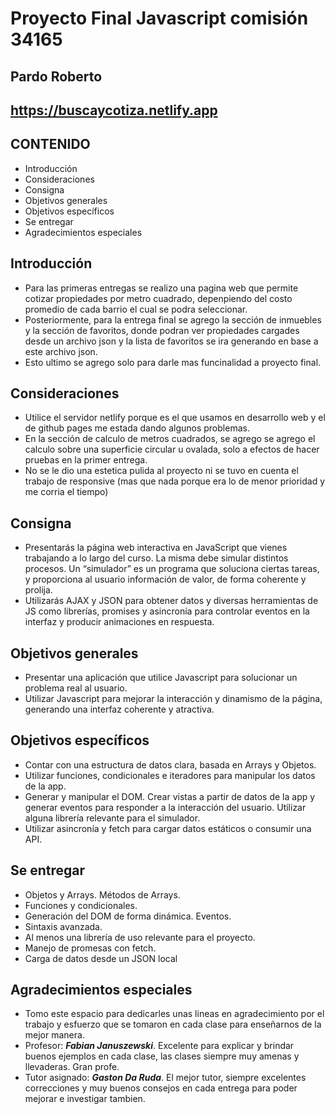 # Proyecto Final Javascript comisión 34165

## Pardo Roberto

## https://buscaycotiza.netlify.app

## CONTENIDO
   
* Introducción
* Consideraciones
* Consigna
* Objetivos generales
* Objetivos específicos
* Se entregar
* Agradecimientos especiales


## Introducción

* Para las primeras entregas se realizo una pagina web que permite cotizar propiedades por metro cuadrado, depenpiendo del costo promedio de cada barrio el cual se podra seleccionar. 
* Posteriormente, para la entrega final se agrego la sección de inmuebles y la sección de favoritos, donde podran ver propiedades cargades desde un archivo json y la lista de favoritos se ira generando en base a este archivo json. 
* Esto ultimo se agrego solo para darle mas funcinalidad a proyecto final.


## Consideraciones

* Utilice el servidor netlify porque es el que usamos en desarrollo web y el de github pages me estada dando algunos problemas.
* En la sección de calculo de metros cuadrados, se agrego se agrego el calculo sobre una superficie circular u ovalada, solo a efectos de hacer pruebas en la primer entrega.
* No se le dio una estetica pulida al proyecto ni se tuvo en cuenta el trabajo de responsive (mas que nada porque era lo de menor prioridad y me corria el tiempo)


## Consigna

* Presentarás la página web interactiva en JavaScript que vienes trabajando a lo largo del curso. La misma debe simular distintos procesos. Un “simulador” es un programa que soluciona ciertas tareas, y proporciona al usuario información de valor, de forma coherente y prolija. 
* Utilizarás AJAX y JSON para obtener datos y diversas herramientas de JS como librerías, promises y asincronía para controlar eventos en la interfaz y producir animaciones en respuesta.


## Objetivos generales

* Presentar una aplicación que utilice Javascript para solucionar un problema real al usuario.
* Utilizar Javascript para mejorar la interacción y dinamismo de la página, generando una interfaz coherente y atractiva.


## Objetivos específicos

* Contar con una estructura de datos clara, basada en Arrays y Objetos.
* Utilizar funciones, condicionales e iteradores para manipular los datos de la app.
* Generar y manipular el DOM. Crear vistas a partir de datos de la app y generar eventos para responder a la interacción del usuario. Utilizar alguna librería relevante para el simulador.
* Utilizar asincronía y fetch para cargar datos estáticos o consumir una API.


## Se entregar
 
* Objetos y Arrays. Métodos de Arrays.
* Funciones y condicionales.
* Generación del DOM de forma dinámica. Eventos.
* Sintaxis avanzada.
* Al menos una librería de uso relevante para el proyecto.
* Manejo de promesas con fetch. 
* Carga de datos desde un JSON local


## Agradecimientos especiales

* Tomo este espacio para dedicarles unas lineas en agradecimiento por el trabajo y esfuerzo que se tomaron en cada clase para enseñarnos de la mejor manera. 
* Profesor: ***Fabian Januszewski***. Excelente para explicar y brindar buenos ejemplos en cada clase, las clases siempre muy amenas y llevaderas. Gran profe.
* Tutor asignado: ***Gaston Da Ruda***. El mejor tutor, siempre excelentes correcciones y muy buenos consejos en cada entrega para poder mejorar e investigar tambien. 
